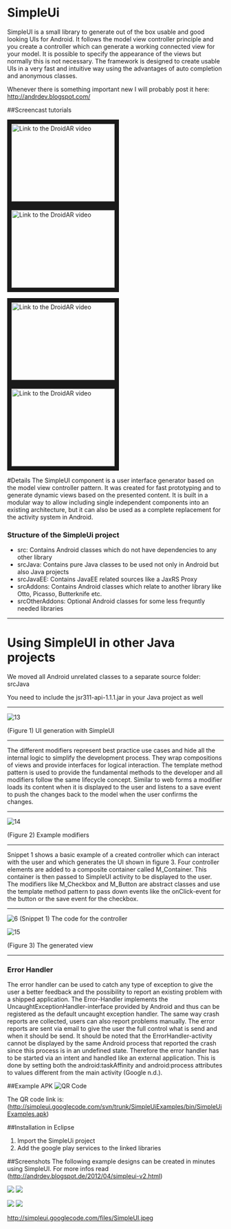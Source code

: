 SimpleUi
========

SimpleUI is a small library to generate out of the box usable and good looking UIs for Android. It follows the model view controller principle and you create a controller which can generate a working connected view for your model. It is possible to specify the appearance of the views but normally this is not necessary. The framework is designed to create usable UIs in a very fast and intuitive way using the advantages of auto completion and anonymous classes. 

Whenever there is something important new I will probably post it here: http://andrdev.blogspot.com/

##Screencast tutorials

<a href="http://www.youtube.com/watch?feature=player_embedded&v=PWwyYP0ck3Y
" target="_blank"><img src="http://img.youtube.com/vi/PWwyYP0ck3Y/0.jpg" 
alt="Link to the DroidAR video" width="240" height="180" border="10" /></a>
<a href="http://www.youtube.com/watch?feature=player_embedded&v=tMLi3OVEUCY
" target="_blank"><img src="http://img.youtube.com/vi/tMLi3OVEUCY/0.jpg" 
alt="Link to the DroidAR video" width="240" height="180" border="10" /></a>

<a href="http://www.youtube.com/watch?feature=player_embedded&v=hcZ8AHGL4Oc
" target="_blank"><img src="http://img.youtube.com/vi/hcZ8AHGL4Oc/0.jpg" 
alt="Link to the DroidAR video" width="240" height="180" border="10" /></a>
<a href="http://www.youtube.com/watch?feature=player_embedded&v=VEqCZdWmUnw
" target="_blank"><img src="http://img.youtube.com/vi/VEqCZdWmUnw/0.jpg" 
alt="Link to the DroidAR video" width="240" height="180" border="10" /></a>


#Details
The SimpleUI component is a user interface generator based on the model view controller pattern. It was created for fast prototyping and to generate dynamic views based on the presented content. It is built in a modular way to allow including single independent components into an existing architecture, but it can also be used as a complete replacement for the activity system in Android. 

### Structure of the SimpleUi project

- src: Contains Android classes which do not have dependencies to any other library
- srcJava: Contains pure Java classes to be used not only in Android but also Java projects
- srcJavaEE: Contains JavaEE related sources like a JaxRS Proxy
- srcAddons: Contains Android classes which relate to another library like Otto, Picasso, Butterknife etc.
- srcOtherAddons: Optional Android classes for some less frequntly needed libraries


***

# Using SimpleUI in other Java projects
We moved all Android unrelated classes to a separate source folder: srcJava

You need to include the jsr311-api-1.1.1.jar in your Java project as well


***

 ![13](https://lh3.googleusercontent.com/-McqXOnZT8Ps/Uda8FJA-frI/AAAAAAAAXEU/sc8kyxsE9T0/w1082-h709-no/13.png)

(Figure 1)  UI generation with SimpleUI


***

The different modifiers represent best practice use cases and hide all the internal logic to simplify the development process. They wrap compositions of views and provide interfaces for logical interaction. The template method pattern is used to provide the fundamental methods to the developer and all modifiers follow the same lifecycle concept. Similar to web forms a modifier loads its content when it is displayed to the user and listens to a save event to push the changes back to the model when the user confirms the changes.

***

 ![14](https://lh3.googleusercontent.com/-PDVy9A-KPBE/Uda8Fhg7sII/AAAAAAAAXEY/37np33-BDxk/w1169-h605-no/14.png)

(Figure 2)	Example modifiers

***


Snippet 1 shows a basic example of a created controller which can interact with the user and which generates the UI shown in figure 3. Four controller elements are added to a composite container called M_Container. This container is then passed to SimpleUI activity to be displayed to the user. The modifiers like M_Checkbox and M_Button are abstract classes and use the template method pattern to pass down events like the onClick-event for the button or the save event for the checkbox.
 
***

![6](https://lh4.googleusercontent.com/-lV5X50L-oJY/U8ZERJjRhLI/AAAAAAAAmz8/iD--Fu80caU/s2048/2014-07-16%25252011_21_56-Java%252520-%252520SimpleUiExamples_src_de_rwth_StartExampleUi.java%252520-%252520Eclipse.png)
(Snippet 1)	The code for the controller

         
![15](https://lh5.googleusercontent.com/-DQKukfshyU8/U8ZE-uwAVKI/AAAAAAAAm0M/NVniMzUsLj8/s2048/2014-07-16%25252011_24_58-Clipboard01%252520-%252520IrfanView%252520%252528Zoom_%252520531%252520x%252520945%252529.png)

(Figure 3)	The generated view


***

### Error Handler

The error handler can be used to catch any type of exception to give the user a better feedback and the possibility to report an existing problem with a shipped application. The Error-Handler implements the UncaughtExceptionHandler-interface provided by Android and thus can be registered as the default uncaught exception handler. The same way crash reports are collected, users can also report problems manually. The error reports are sent via email to give the user the full control what is send and when it should be send.
It should be noted that the ErrorHandler-activity cannot be displayed by the same Android process that reported the crash since this process is in an undefined state. Therefore the error handler has to be started via an intent and handled like an external application. This is done by setting both the android:taskAffinity and android:process attributes to values different from the main activity (Google n.d.).


##Example APK
![](http://simpleui.googlecode.com/files/simpeUiExampleAPK.png "QR Code")

The QR code link is: (http://simpleui.googlecode.com/svn/trunk/SimpleUiExamples/bin/SimpleUiExamples.apk)

##Installation in Eclipse
1. Import the SimpleUi project
2. Add the google play services to the linked libraries

##Screenshots
The following example designs can be created in minutes using SimpleUI. For more infos read (http://andrdev.blogspot.de/2012/04/simpleui-v2.html)

![](http://simpleui.googlecode.com/files/device-2012-04-27-164140.png  "")
![](http://simpleui.googlecode.com/files/device-2012-04-27-164223.png  "")

![](http://simpleui.googlecode.com/files/device-2012-04-27-164239.png  "")
![](http://simpleui.googlecode.com/files/device-2012-04-27-164254.png  "")


http://simpleui.googlecode.com/files/SimpleUI.jpeg
